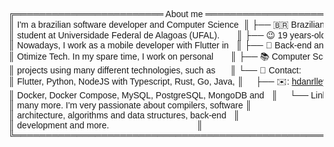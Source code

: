 <pre style="font-family:Helvetica">╔════════════════════════ About me ════════════════════════╗ 🤓 <a href="https://hicarod.github.io/">Hícaro Dânrlley</a>                     
║ I&#x27;m a brazilian software developer and Computer Science  ║ ├── 🇧🇷 Brazilian                       
║ student at Universidade Federal de Alagoas (UFAL).       ║ ├── 😉 19 years-old                    
║ Nowadays, I work as a mobile developer with Flutter in   ║ ├── 🔧 Back-end and mobile developer   
║ Otimize Tech. In my spare time, I work on personal       ║ ├── 📚 Computer Science student at <a href="https://ufal.br/">UFAL</a>
║ projects using many different technologies, such as      ║ └── 📇 Contact:                        
║ Flutter, Python, NodeJS with Typescript, Rust, Go, Java, ║     ├── ✉️: <a href="mailto:hdanrlley1@gmail.com">hdanrlley1@gmail.com</a>        
║ Docker, Docker Compose, MySQL, PostgreSQL, MongoDB and   ║     └── LinkedIn️: <a href="https://www.linkedin.com/in/hicaromiguel/">hicaromiguel</a>         
║ many more. I&#x27;m very passionate about compilers, software ║                                        
║ architecture, algorithms and data structures, back-end   ║                                        
║ development and more.                                    ║                                        
╚══════════════════════════════════════════════════════════╝                                        
</pre>